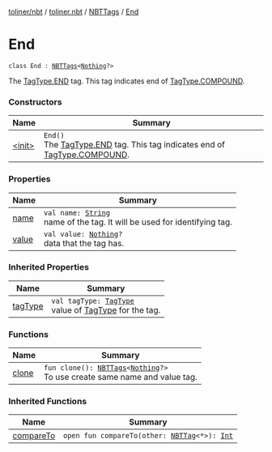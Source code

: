 [toliner/nbt](../../../index.md) / [toliner.nbt](../../index.md) / [NBTTags](../index.md) / [End](./index.md)

# End

`class End : `[`NBTTags`](../index.md)`<`[`Nothing`](https://kotlinlang.org/api/latest/jvm/stdlib/kotlin/-nothing/index.html)`?>`

The [TagType.END](../../-tag-type/-e-n-d.md) tag.
This tag indicates end of [TagType.COMPOUND](../../-tag-type/-c-o-m-p-o-u-n-d.md).

### Constructors

| Name | Summary |
|---|---|
| [&lt;init&gt;](-init-.md) | `End()`<br>The [TagType.END](../../-tag-type/-e-n-d.md) tag. This tag indicates end of [TagType.COMPOUND](../../-tag-type/-c-o-m-p-o-u-n-d.md). |

### Properties

| Name | Summary |
|---|---|
| [name](name.md) | `val name: `[`String`](https://kotlinlang.org/api/latest/jvm/stdlib/kotlin/-string/index.html)<br>name of the tag. It will be used for identifying tag. |
| [value](value.md) | `val value: `[`Nothing`](https://kotlinlang.org/api/latest/jvm/stdlib/kotlin/-nothing/index.html)`?`<br>data that the tag has. |

### Inherited Properties

| Name | Summary |
|---|---|
| [tagType](../tag-type.md) | `val tagType: `[`TagType`](../../-tag-type/index.md)<br>value of [TagType](../../-tag-type/index.md) for the tag. |

### Functions

| Name | Summary |
|---|---|
| [clone](clone.md) | `fun clone(): `[`NBTTags`](../index.md)`<`[`Nothing`](https://kotlinlang.org/api/latest/jvm/stdlib/kotlin/-nothing/index.html)`?>`<br>To use create same name and value tag. |

### Inherited Functions

| Name | Summary |
|---|---|
| [compareTo](../compare-to.md) | `open fun compareTo(other: `[`NBTTag`](../../-n-b-t-tag/index.md)`<*>): `[`Int`](https://kotlinlang.org/api/latest/jvm/stdlib/kotlin/-int/index.html) |
